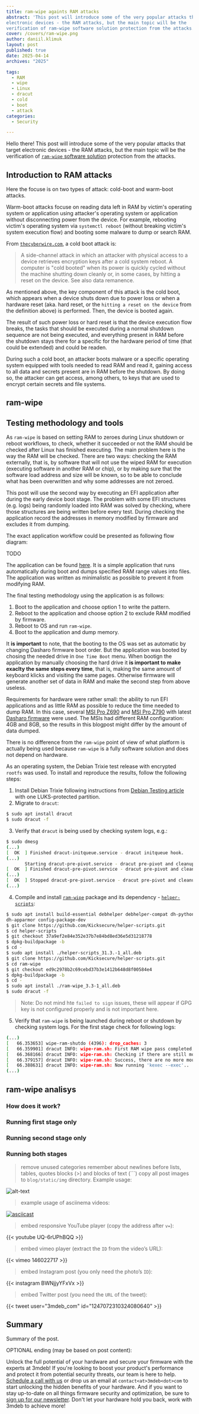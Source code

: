 ```yaml
---
title: ram-wipe againts RAM attacks
abstract: 'This post will introduce some of the very popular attacks that target
electronic devices - the RAM attacks, but the main topic will be the
verification of ram-wipe software solution protection from the attacks.'
cover: /covers/ram-wipe.png
author: daniil.klimuk
layout: post
published: true
date: 2025-04-14
archives: "2025"

tags:
  - RAM
  - wipe
  - Linux
  - dracut
  - cold
  - boot
  - attack
categories:
  - Security

---
```


Hello there! This post will introduce some of the very popular attacks that
target electronic devices - the RAM attacks, but the main topic will be the
verification of [`ram-wipe` software
solution](https://github.com/kicksecure/ram-wipe) protection from the attacks.

## Introduction to RAM attacks

Here the focuse is on two types of attack: cold-boot and warm-boot attacks.

Warm-boot attacks focuse on reading data left in RAM by victim's operating
system or application using attacker's operating system or application without
disconnecting power from the device. For example, rebooting victim's operating
system via `systemctl reboot` (without breaking victim's system execution flow)
and booting some malware to dump or search RAM.

From [`thecyberwire.com`](https://thecyberwire.com/glossary/cold-boot-attack),
a cold boot attack is:

> A side-channel attack in which an attacker with physical access to a device
> retrieves encryption keys after a cold system reboot. A computer is "cold
> booted" when its power is quickly cycled without the machine shutting down
> cleanly or, in some cases, by hitting a reset on the device. See also
> data remanence.

As mentioned above, the key component of this attack is the cold boot, which
appears when a device shuts down due to power loss or when a hardware reset
(aka. hard reset, or the `hitting a reset on the device` from the definition
above) is performed. Then, the device is booted again.

The result of such power loss or hard reset is that the device execution flow
breaks, the tasks that should be executed during a normal shutdown sequence are
not being executed, and everything present in RAM before the shutdown stays
there for a specific for the hardware period of time (that could be extended)
and could be readen.

During such a cold boot, an attacker boots malware or a specific operating
system equipped with tools needed to read RAM and read it, gaining access to
all data and secrets present are in RAM before the shutdown. By doing so, the
attacker can get access, among others, to keys that are used to encrypt certain
secrets and file systems.

## ram-wipe

## Testing methodology and tools

As `ram-wipe` is based on setting RAM to zeroes during Linux shutdown or reboot
workflows, to check, whether it succeeded or not the RAM should be checked after
Linux has finished executing. The main problem here is the way the RAM will be
checked. There are two ways: checking the RAM externally, that is, by software
that will not use the wiped RAM for execution (executing software in another RAM
or chip), or by making sure that the software load address and size will be
known, so to be able to conclude what has been overwritten and why some
addresses are not zeroed.

This post will use the second way by executing an EFI application after during
the early device boot stage. The problem with some EFI structures (e.g. logs)
being randomly loaded into RAM was solved by checking, where those structures
are being written before every test. During checking the application record the
addresses in memory modified by firmware and excludes it from dumping.

The exact application workflow could be presented as following flow diagram:

TODO

The application can be found [here](https://github.com/zarhus/ram-dump-efi). It
is a simple application that runs automatically during boot and dumps specified
RAM range values into files. The application was written as minimalistic as
possible to prevent it from modifying RAM.

The final testing methodology using the application is as follows:
1. Boot to the application and choose option 1 to write the pattern.
2. Reboot to the application and choose option 2 to exclude RAM modified by
  firmware.
3. Reboot to OS and run `ram-wipe`.
4. Boot to the application and dump memory.

It **is important** to note, that the booting to the OS was set as automatic
by changing Dasharo firmware boot order. But the application was booted by
chosing the needed drive in `One Time Boot` menu. When bootign the application
by manually choosing the hard drive it **is important to make exaclty the same
steps every time**, that is, making the same amount of keyboard klicks and
visiting the same pages. Otherwise firmware will generate another set of data in
RAM and make the second step from above useless.

Requirements for hardware were rather small: the ability to run EFI applications
and as little RAM as possible to reduce the time needed to dump RAM. In this
case, several [MSI Pro
Z690](https://docs.dasharo.com/variants/msi_z690/releases/) and [MSI Pro
Z790](https://docs.dasharo.com/variants/msi_z790/releases/) with latest [Dasharo
firmware](https://docs.dasharo.com/) were used. The MSIs had different RAM
configuration: 4GB and 8GB, so the results in this blogpost might differ by the
amount of data dumped.

There is no difference from the `ram-wipe` point of view of what platform is
actually being used because `ram-wipe` is a fully software solution and does not
depend on hardware.

As an operating system, the Debian Trixie test release with encrypted `rootfs`
was used. To install and reproduce the results, follow the following steps:

1. Install Debian Trixie following instructions from [Debian Testing
  article](https://wiki.debian.org/DebianTesting) with one LUKS-protected
  partition.
2. Migrate to `dracut`:

  ```bash
  $ sudo apt install dracut
  $ sudo dracut -f
  ```

3. Verify that `dracut` is being used by checking system logs, e.g.:

  ```bash
  $ sudo dmesg
  (...)
  [  OK  ] Finished dracut-initqueue.service - dracut initqueue hook.
  (...)
         Starting dracut-pre-pivot.service - dracut pre-pivot and cleanup hook...
  [  OK  ] Finished dracut-pre-pivot.service - dracut pre-pivot and cleanup hook.
  (...)
  [  OK  ] Stopped dracut-pre-pivot.service - dracut pre-pivot and cleanup hook.
  (...)
  ```

4. Compile and install
[`ram-wipe`](https://github.com/kicksecure/ram-wipe?tab=readme-ov-file#how-to-build-deb-package-from-source-code)
package and its dependency -
[`helper-scripts`](https://github.com/Kicksecure/helper-scripts?tab=readme-ov-file#how-to-build-deb-package-from-source-code):

  ```bash
  $ sudo apt install build-essential debhelper debhelper-compat dh-python\
  dh-apparmor config-package-dev
  $ git clone https://github.com/Kicksecure/helper-scripts.git
  $ cd helper-scripts
  $ git checkout 37a9ef2e84e352e37b7e84bd8ed36e5d31218778
  $ dpkg-buildpackage -b
  $ cd -
  $ sudo apt install ./helper-scripts_31.3.-1_all.deb
  $ git clone https://github.com/Kicksecure/helper-scripts.git
  $ cd ram-wipe
  $ git checkout ed9c2978b2c69cebd37b3e1412b648d8f00584e4
  $ dpkg-buildpackage -b
  $ cd -
  $ sudo apt install ./ram-wipe_3.3-1_all.deb
  $ sudo dracut -f
  ```

  > Note: Do not mind hte `failed to sign` issues, these will appear if GPG key
  > is not configured properly and is not important here.

5. Verify that `ram-wipe` is being launched during reboot or shutdown by
  checking system logs. For the first stage check for following logs:

  ```bash
  (...)
[   66.353653] wipe-ram-shutdo (4396): drop_caches: 3
[   66.359901] dracut INFO: wipe-ram.sh: First RAM wipe pass completed, OK. (1/2)
[   66.368166] dracut INFO: wipe-ram.sh: Checking if there are still mounted encrypted disks...
[   66.379157] dracut INFO: wipe-ram.sh: Success, there are no more mounted encrypted disks, OK.
[   66.388631] dracut INFO: wipe-ram.sh: Now running 'kexec --exec'..
  (...)
  ```

## ram-wipe analisys

### How does it work?



### Running first stage only

### Running second stage only

### Running both stages

> remove unused categories
> remember about newlines before lists, tables, quotes blocks (>) and blocks of
> text (\`\`\`)
> copy all post images to `blog/static/img` directory. Example usage:

![alt-text](/img/file-name.jpg)

> example usage of asciinema videos:

[![asciicast](https://asciinema.org/a/xJC0QaKuHrMAPhhj5KMZUhMEO.svg)](https://asciinema.org/a/xJC0QaKuHrMAPhhj5KMZUhMEO?speed=1)

> embed responsive YouTube player (copy the address after `v=`):

{{< youtube UQ-6rUPhBQQ >}}

> embed vimeo player (extract the `ID` from the video’s URL):

{{< vimeo 146022717 >}}

> embed Instagram post (you only need the photo’s `ID`):

{{< instagram BWNjjyYFxVx >}}

> embed Twitter post (you need the `URL` of the tweet):

{{< tweet user="3mdeb_com" id="1247072310324080640" >}}

## Summary

Summary of the post.

OPTIONAL ending (may be based on post content):

Unlock the full potential of your hardware and secure your firmware with the
experts at 3mdeb! If you're looking to boost your product's performance and
protect it from potential security threats, our team is here to help.
[Schedule a call with us](https://calendly.com/3mdeb/consulting-remote-meeting)
or drop us an email at `contact<at>3mdeb<dot>com` to start unlocking the hidden
benefits of your hardware. And if you want to stay up-to-date on all things
firmware security and optimization, be sure to
[sign up for our newsletter](https://3mdeb.com/subscribe/3mdeb_newsletter.html).
Don't let your hardware hold you back, work with 3mdeb to achieve more!

